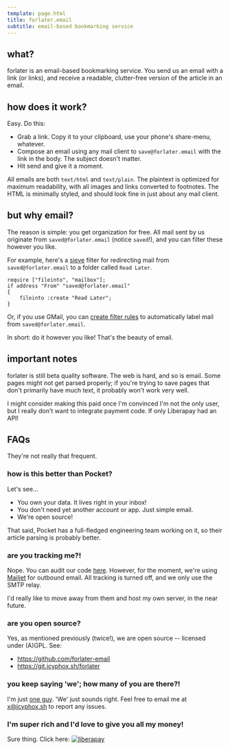```yaml
---
template: page.html
title: forlater.email
subtitle: email-based bookmarking service
---
```


## what?

forlater is an email-based bookmarking service. You send us an
email with a link (or links), and receive a readable, clutter-free
version of the article in an email.

## how does it work?

Easy. Do this:

- Grab a link. Copy it to your clipboard, use your phone's share-menu,
  whatever.
- Compose an email using any mail client to `save@forlater.email` with
  the link in the body. The subject doesn't matter.
- Hit send and give it a moment.

All emails are both `text/html` and `text/plain`. The plaintext is
optimized for maximum readability, with all images and links converted
to footnotes. The HTML is minimally styled, and should look fine in just
about any mail client.

## but why email?

The reason is simple: you get organization for free. All mail sent by us
originate from `saved@forlater.email` (notice `saved`!), and you can
filter these however you like.

For example, here's a [sieve](http://sieve.info/) filter for redirecting
mail from `saved@forlater.email` to a folder called `Read Later`.

```sieve
require ["fileinto", "mailbox"];
if address "From" "saved@forlater.email"
{
    fileinto :create "Read Later";
}
```

Or, if you use GMail, you can [create filter
rules](https://support.google.com/mail/answer/6579?hl=en#zippy=%2Ccreate-a-filter)
to automatically label mail from `saved@forlater.email`.

In short: do it however you like! That's the beauty of email.

## important notes

forlater is still beta quality software. The web is hard, and so is
email. Some pages might not get parsed properly; if you're trying to
save pages that don't primarily have much text, it probably won't work
very well.

I might consider making this paid once I'm convinced I'm not the only
user, but I really don't want to integrate payment code. If only
Liberapay had an API!

## FAQs

They're not really that frequent.

### how is this better than Pocket?

Let's see...

- You own your data. It lives right in your inbox!
- You don't need yet another account or app. Just simple email.
- We're open source!

That said, Pocket has a full-fledged engineering team working on it, so
their article parsing is probably better.

### are you tracking me?!

Nope. You can audit our code [here](https://github.com/forlater-email).
However, for the moment, we're using [Mailjet](https://mailjet.com) for
outbound email. All tracking is turned off, and we only use the SMTP
relay.

I'd really like to move away from them and host my own server, in
the near future.

### are you open source?

Yes, as mentioned previously (twice!), we are open source -- licensed
under (A)GPL. See:

- https://github.com/forlater-email
- https://git.icyphox.sh/forlater

### you keep saying 'we'; how many of you are there?!

I'm just [one guy](https://icyphox.sh). 'We' just sounds right.
Feel free to email me at x@icyphox.sh to report any issues.

### I'm super rich and I'd love to give you all my money!

Sure thing. Click here:
[![liberapay](https://liberapay.com/assets/widgets/donate.svg)](https://liberapay.com/icyphox/donate)
